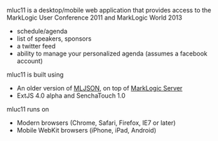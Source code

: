 mluc11 is a desktop/mobile web application that provides access to the MarkLogic User Conference 2011
and MarkLogic World 2013

 * schedule/agenda
 * list of speakers, sponsors
 * a twitter feed
 * ability to manage your personalized agenda (assumes a facebook account)

mluc11 is built using

 * An older version of [MLJSON], on top of  [MarkLogic Server]
 * ExtJS 4.0 alpha and SenchaTouch 1.0

mluc11 runs on

 * Modern browsers (Chrome, Safari, Firefox, IE7 or later)
 * Mobile WebKit browsers (iPhone, iPad, Android)

  [MLJSON]: https://github.com/marklogic/mljson/  
  [MarkLogic Server]: http://developer.marklogic.com/ 
